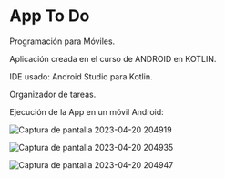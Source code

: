 # App To Do

Programación para Móviles.

Aplicación creada en el curso de ANDROID en KOTLIN.

IDE usado: Android Studio para Kotlin.

Organizador de tareas.

Ejecución de la App en un móvil Android:

![Captura de pantalla 2023-04-20 204919](https://user-images.githubusercontent.com/72325257/233529392-ce86fa6d-4e4e-4de4-b829-539274fc8abd.png)

![Captura de pantalla 2023-04-20 204935](https://user-images.githubusercontent.com/72325257/233529404-8e259299-b9a6-470e-be25-b40c39eff217.png)

![Captura de pantalla 2023-04-20 204947](https://user-images.githubusercontent.com/72325257/233529416-d65fe731-526d-4716-bec2-89131e5c5b1c.png)
